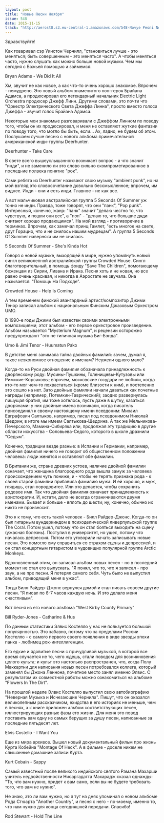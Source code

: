 ```yaml
---
layout: post
title: "Новые Песни Ноября"
issue: 548
date: 2015-11-15
track: "http://aerost8.s3.eu-central-1.amazonaws.com/548-Novye Pesni Nojabrja.mp3"
---
```


Здравствуйте!

Как говаривал сэр Уинстон Черчилл, "становиться лучше - это меняться; быть совершенным - это меняться часто". А чтобы меняться часто, нужно слушать как можно больше новой музыки. Чем мы сегодня с Божьей помощью и займемся.

Bryan Adams - We Did It All

Хм, звучит не как новое, а как что-то очень хорошо знакомое. Впрочем - немудрено. Это новый альбом знаменитого поп-героя Брайана Адамса, а продюсировал его легендарный начальник Electric Light Orchestra продюсер Джефф Линн. Другими словами, это почти что "Оркестр Электрического Света Джеффа Линна", просто вместо голоса Джеффа - звучит голос Брайана Адамса.

Некоторые мои знакомые разговаривали с Джеффом Линном по поводу того, чтобы он их продюсировал, и меня не оставляют жуткие фантазии по поводу того, что могло бы быть, если... Ах, ладно, не будем об этом. Послушаем лучше песню с нового альбома примечательной американской инди-группы Deerhunter.

Deerhunter - Take Care

В свете всего вышеуслышанного возникает вопрос - а что значит "инди", и не заменило ли это слово сильно скомпрометированное в последние полвека понятие "рок".

Сами ребята из Deerhunter называют свою музыку "ambient punk", но на мой взгляд это словосочетание довольно бессмысленное; впрочем, им виднее. Инди - они и есть инди. Главное - не как все.

А вот мальчиковая австралийская группа 5 Seconds Of Summer уж точно не инди. Правда, тоже говорят, что они "панк", "Pop punk". Интересный, конечно, жанр: "панк" значит "делаю честно то, что чувствую, и пошли они все", а "поп" - "делаю то, что большие дяди считают хорошо продающимся". На мой взгляд - противоречие в терминах. Впрочем, как замечал принц Гамлет, "есть многое на свете, друг Горацио, что и не снилось нашим мудрецам". А группа 5 Seconds Of Summer наверняка им не снилась.

5 Seconds Of Summer - She's Kinda Hot

Говоря о новой музыке, выходящей в мире, нужно упомянуть новый сингл великолепной австралийской группы Crowded House. Сингл благотворительный, в помощь фонду "Save The Children", помогающему беженцам из Сирии, Ливана и Ирака. Песня хоть и не новая, но все равно очень красивая, и никогда в Аэростате не звучала. Она называется: "Помощь На Подходе".

Crowded House - Help Is Coming

А тем временем финский авангардный артист/композитор Джими Тенор записал альбом с национальным Финским Джазовым Оркестром UMO.

В 1990-е годы Джими был известен своими электронными композициями; этот альбом - его первое оркестровое произведение. Альбом называется "Mysterium Magnum", и рецензии осторожно предупреждают "это не типичная музыка Биг-Бэнда".

Umo & Jimi Tenor - Huumatun Pako

В детстве меня занимала тайна двойных фамилий: зачем, думал я, такое неэкономное отношение к именам? Неужели одного мало?

Когда-то на Руси двойная фамилия обозначала принадлежность к дворянскому роду: Мусины-Пушкины, Голенищевы-Кутузовы или Римские-Корсаковы; впрочем, московские государи не любили, когда кто-то мог чем-то похвастаться (кроме близости к ним), и постепенно это сошло на нет. Зато двойные фамилии начали даваться как почетные награды (например, Потемкин-Таврический); заодно развернулась пишущая братия, им тоже хотелось, пусть даже в шутку, казаться дворянами: у них двойные имена возникали, когда писатель присоединял к своему настоящему имени псевдоним: Михаил Евграфович Салтыков, например, писал под псевдонимом Николай Щедрин; в итоге мы имеем Салтыкова-Щедрина. А так же Мельникова-Печерского, Мамина-Сибиряка или, продолжая эту традицию в другие области искусства - Соловьева-Седого, которого в школе дразнили "Седым".

Конечно, традиции везде разные: в Испании и Германии, например, двойная фамилия ничего не говорит об общественном положении человека: люди женятся и оставляют обе фамилии.

В Британии же, стране древних устоев, наличие двойной фамилии означает, что женщина благородного рода вышла замуж за человека происхождением чуть пониже, и - чтобы не терять признака рода - к своей старой фамилии прибавила фамилию мужа. И ей хорошо, и муж, глядишь, стал породовитее. Или это делается, чтобы сохранить родовое имя. Так что двойная фамилия означает принадлежность к аристократии. И, кстати, дело не всегда ограничиваются двумя именами. Бывает и больше - вплоть до шести; ну, конечно, обычно их никто не произносит.

Это я к тому, что есть такой человек - Билл Райдер-Джонс. Когда-то он был гитарным вундеркиндом в психоделической ливерпульской группе The Coral. Потом ушел, потому что он стал бояться выходить на сцену (ужасная болезнь). Поступил в университет, но ушел, потому что началась депрессия. Потом его уговорили начать записывать новые песни. Это помогло ему справиться со страхом сцены и депрессией, и он стал концертным гитаристом в чудовищно популярной группе Arctic Monkeys.

Вдохновленный этим, он записал альбом новых песен - но в последний момент не стал его выпускать. "Я понял, что то, что я записал - про звук, а не про песни. Я потерял самого себя. Чуть было не выпустил альбом, приводящий меня в ужас".

Тогда Билл Райдер-Джонс вернулся домой и стал писать совсем другие песни. "Я писал по 6-7 часов каждую ночь. И это делало меня счастливым".

Вот песня из его нового альбома "West Kirby County Primary"

Bill Ryder-Jones - Catharine & Hus

По данным статистики Элвис Костелло у нас не пользуется большой популярностью. Это забавно, потому что за пределами России Костелло - с самого первого своего появления в виде звезды эпохи панка - любимец рок-интеллигенции.

Его едкие и ядовитые песни с причудливой музыкой, в которой все время случается не то, чего ждешь, стали поводом для возникновения целого культа; и культ это настолько распространен, что, когда Полу Маккартни для написания новых песен потребовался коллега, который заменял бы Джона Леннона, почетное место занял именно Элвис. С результатом их совместной работы можно ознакомиться на альбоме "Flowers In The Dirt".

На прошлой неделе Элвис Костелло выпустил свою автобиографию "Неверная Музыка и Исчезающие Чернила". Пишут, что он оказался великолепным рассказчиком, ехидства в его историях не меньше, чем в песнях, а к книге приложен альбом соответствующих песен, иллюстрирующих разные фазы его жизни. Для меня это повод поставить вам одну из самых берущих за душу песен, написанные за последние пятьдесят лет.

Elvis Costello - I Want You

Еще из мира архивов. Вышел новый документальный фильм про жизнь Курта Кобейна "Montage Of Heck". А в фильме - доселе никем не слышанные домашние записи Курта.

Kurt Cobain - Sappy

Самый известный после великого индийского святого Рамана Махарши учитель недвойственности Нисаргадатта Махарадж сказал однажды: "То, что вам нужно, придет к вам само, если вы не будете требовать того, что вам не нужно".

Не знаю, это ли вам нужно, но я тут на днях упоминал о новом альбоме Рода Стюарта "Another Country", и песня с него - по-моему, именно то, что нам нужно для конца сегодняшней передачи. Спасибо!

Rod Stewart - Hold The Line

